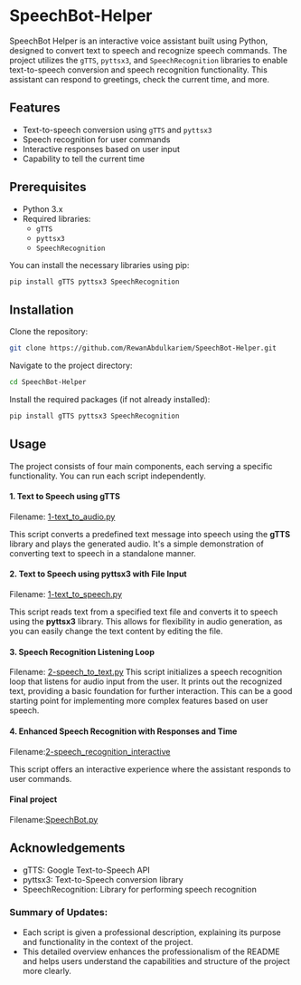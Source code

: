 # SpeechBot-Helper
SpeechBot Helper is an interactive voice assistant built using Python, designed to convert text to speech and recognize speech commands. The project utilizes the `gTTS`, `pyttsx3`, and `SpeechRecognition` libraries to enable text-to-speech conversion and speech recognition functionality. This assistant can respond to greetings, check the current time, and more.

## Features

- Text-to-speech conversion using `gTTS` and `pyttsx3`
- Speech recognition for user commands
- Interactive responses based on user input
- Capability to tell the current time

## Prerequisites

- Python 3.x
- Required libraries:
  - `gTTS`
  - `pyttsx3`
  - `SpeechRecognition`
  
You can install the necessary libraries using pip:

```bash
pip install gTTS pyttsx3 SpeechRecognition
```

## Installation

Clone the repository:

```bash
git clone https://github.com/RewanAbdulkariem/SpeechBot-Helper.git
```
Navigate to the project directory:

```bash
cd SpeechBot-Helper
```
Install the required packages (if not already installed):

```bash
pip install gTTS pyttsx3 SpeechRecognition
```
## Usage
The project consists of four main components, each serving a specific functionality. You can run each script independently.

#### 1. Text to Speech using gTTS
Filename: [1-text_to_audio.py](1-text_to_audio.py)

This script converts a predefined text message into speech using the **gTTS** library and plays the generated audio. It's a simple demonstration of converting text to speech in a standalone manner.

#### 2. Text to Speech using pyttsx3 with File Input
Filename: [1-text_to_speech.py](1-text_to_speech.py)

This script reads text from a specified text file and converts it to speech using the **pyttsx3** library. This allows for flexibility in audio generation, as you can easily change the text content by editing the file.

#### 3. Speech Recognition Listening Loop
Filename:  [2-speech_to_text.py](2-speech_to_text.py)
This script initializes a speech recognition loop that listens for audio input from the user. It prints out the recognized text, providing a basic foundation for further interaction. This can be a good starting point for implementing more complex features based on user speech.

#### 4. Enhanced Speech Recognition with Responses and Time
Filename:[2-speech_recognition_interactive](2-speech_recognition_interactive.py)

This script offers an interactive experience where the assistant responds to user commands. 
#### Final project
Filename:[SpeechBot.py](SpeechBot.py)


## Acknowledgements
- gTTS: Google Text-to-Speech API
- pyttsx3: Text-to-Speech conversion library
- SpeechRecognition: Library for performing speech recognition
### Summary of Updates:
- Each script is given a professional description, explaining its purpose and functionality in the context of the project.
- This detailed overview enhances the professionalism of the README and helps users understand the capabilities and structure of the project more clearly.





